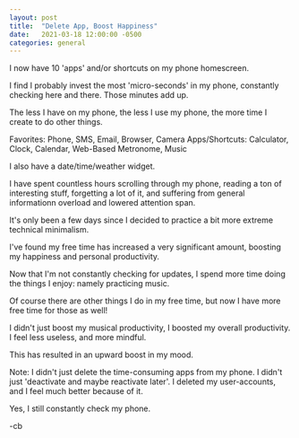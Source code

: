```yaml
---
layout: post
title:  "Delete App, Boost Happiness"
date:   2021-03-18 12:00:00 -0500
categories: general
---
```


I now have 10 'apps' and/or shortcuts on my phone homescreen.

I find I probably invest the most 'micro-seconds' in my phone, constantly checking here and there. Those minutes add up.

The less I have on my phone, the less I use my phone, the more time I create to do other things.

Favorites: Phone, SMS, Email, Browser, Camera
Apps/Shortcuts: Calculator, Clock, Calendar, Web-Based Metronome, Music

I also have a date/time/weather widget.

I have spent countless hours scrolling through my phone, reading a ton of interesting stuff, forgetting a lot of it, and suffering from general informationn overload and lowered attention span.

It's only been a few days since I decided to practice a bit more extreme technical minimalism.

I've found my free time has increased a very significant amount, boosting my happiness and personal productivity.

Now that I'm not constantly checking for updates, I spend more time doing the things I enjoy: namely practicing music.

Of course there are other things I do in my free time, but now I have more free time for those as well!

I didn't just boost my musical productivity, I boosted my overall productivity. I feel less useless, and more mindful.

This has resulted in an upward boost in my mood.

Note: I didn't just delete the time-consuming apps from my phone. I didn't just 'deactivate and maybe reactivate later'. I deleted my user-accounts, and I feel much better because of it.

Yes, I still constantly check my phone.

-cb
